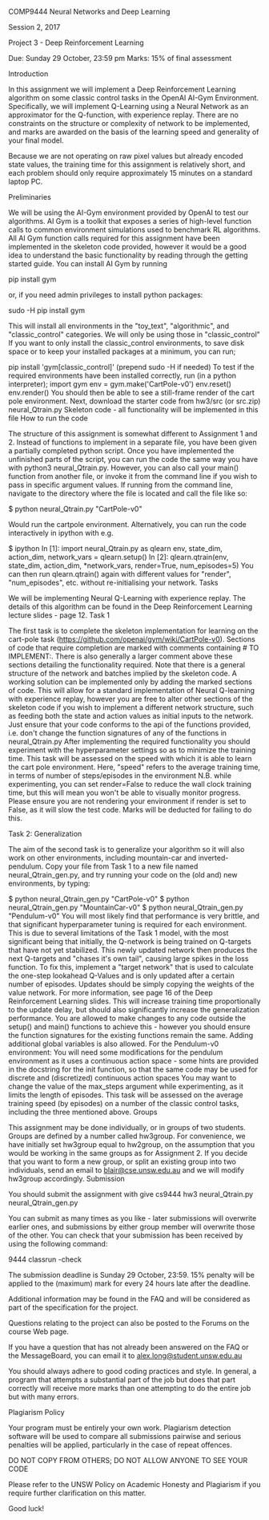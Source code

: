 COMP9444 Neural Networks and Deep Learning

Session 2, 2017

Project 3 - Deep Reinforcement Learning

Due: Sunday 29 October, 23:59 pm 
Marks: 15% of final assessment

Introduction

In this assignment we will implement a Deep Reinforcement Learning algorithm on some classic control tasks in the OpenAI AI-Gym Environment. Specifically, we will implement Q-Learning using a Neural Network as an approximator for the Q-function, with experience replay.
There are no constraints on the structure or complexity of network to be implemented, and marks are awarded on the basis of the learning speed and generality of your final model.

Because we are not operating on raw pixel values but already encoded state values, the training time for this assignment is relatively short, and each problem should only require approximately 15 minutes on a standard laptop PC.

Preliminaries

We will be using the AI-Gym environment provided by OpenAI to test our algorithms. AI Gym is a toolkit that exposes a series of high-level function calls to common environment simulations used to benchmark RL algorithms. All AI Gym function calls required for this assignment have been implemented in the skeleton code provided, however it would be a good idea to understand the basic functionality by reading through the getting started guide.
You can install AI Gym by running

pip install gym 

or, if you need admin privileges to install python packages: 

sudo -H pip install gym

This will install all environments in the "toy_text", "algorithmic", and "classic_control" categories. We will only be using those in "classic_control" If you want to only install the classic_control environments, to save disk space or to keep your installed packages at a minimum, you can run;

pip install 'gym[classic_control]' 
(prepend sudo -H if needed)
To test if the required environments have been installed correctly, run (in a python interpreter);
import gym
env = gym.make('CartPole-v0')
env.reset()
env.render()
You should then be able to see a still-frame render of the cart pole environment.
Next, download the starter code from hw3/src (or src.zip)
neural_Qtrain.py	Skeleton code - all functionality will be implemented in this file
How to run the code

The structure of this assignment is somewhat different to Assignment 1 and 2. Instead of functions to implement in a separate file, you have been given a partially completed python script.
Once you have implemented the unfinished parts of the script, you can run the code the same way you have with python3 neural_Qtrain.py. However, you can also call your main() function from another file, or invoke it from the command line if you wish to pass in specific argument values.
If running from the command line, navigate to the directory where the file is located and call the file like so:

$ python neural_Qtrain.py "CartPole-v0"

Would run the cartpole environment.
Alternatively, you can run the code interactively in ipython with e.g.

$ ipython
    In [1]: import neural_Qtrain.py as qlearn
    env, state_dim, action_dim, network_vars = qlearn.setup()
    In [2]: qlearn.qtrain(env, state_dim, action_dim, *network_vars, render=True, num_episodes=5)
You can then run qlearn.qtrain() again with different values for "render", "num_episodes", etc. without re-initialising your network.
Tasks

We will be implementing Neural Q-Learning with experience replay. The details of this algorithm can be found in the Deep Reinforcement Learning lecture slides - page 12.
Task 1

The first task is to complete the skeleton implementation for learning on the cart-pole task (https://github.com/openai/gym/wiki/CartPole-v0). Sections of code that require completion are marked with comments containing # TO IMPLEMENT:. There is also generally a larger comment above these sections detailing the functionality required.
Note that there is a general structure of the network and batches implied by the skeleton code. A working solution can be implemented only by adding the marked sections of code. This will allow for a standard implementation of Neural Q-learning with experience replay, however you are free to alter other sections of the skeleton code if you wish to implement a different network structure, such as feeding both the state and action values as initial inputs to the network. Just ensure that your code conforms to the api of the functions provided, i.e. don't change the function signatures of any of the functions in neural_Qtrain.py
After implementing the required functionality you should experiment with the hyperparameter settings so as to minimize the training time.
This task will be assessed on the speed with which it is able to learn the cart pole environment. Here, "speed" refers to the average training time, in terms of number of steps/episodes in the environment
N.B. while experimenting, you can set render=False to reduce the wall clock training time, but this will mean you won't be able to visually monitor progress. Please ensure you are not rendering your environment if render is set to False, as it will slow the test code. Marks will be deducted for failing to do this.

Task 2: Generalization

The aim of the second task is to generalize your algorithm so it will also work on other environments, including mountain-car and inverted-pendulum.
Copy your file from Task 1 to a new file named neural_Qtrain_gen.py, and try running your code on the (old and) new environments, by typing:

   $ python neural_Qtrain_gen.py "CartPole-v0"
   $ python neural_Qtrain_gen.py "MountainCar-v0"
   $ python neural_Qtrain_gen.py "Pendulum-v0"
You will most likely find that performance is very brittle, and that significant hyperparameter tuning is required for each environment. This is due to several limitations of the Task 1 model, with the most significant being that initially, the Q-network is being trained on Q-targets that have not yet stabilized. This newly updated network then produces the next Q-targets and "chases it's own tail", causing large spikes in the loss function.
To fix this, implement a "target network" that is used to calculate the one-step lookahead Q-Values and is only updated after a certain number of episodes. Updates should be simply copying the weights of the value network. For more information, see page 16 of the Deep Reinforcement Learning slides. This will increase training time proportionally to the update delay, but should also significantly increase the generalization performance.
You are allowed to make changes to any code outside the setup() and main() functions to achieve this - however you should ensure the function signatures for the existing functions remain the same. Adding additional global variables is also allowed.
For the Pendulum-v0 environment:
You will need some modifications for the pendulum environment as it uses a continuous action space - some hints are provided in the docstring for the init function, so that the same code may be used for discrete and (discretized) continuous action spaces
You may want to change the value of the max_steps argument while experimenting, as it limits the length of episodes.
This task will be assessed on the average training speed (by episodes) on a number of the classic control tasks, including the three mentioned above.
Groups

This assignment may be done individually, or in groups of two students. Groups are defined by a number called hw3group. For convenience, we have initially set hw3group equal to hw2group, on the assumption that you would be working in the same groups as for Assignment 2. If you decide that you want to form a new group, or split an existing group into two individuals, send an email to blair@cse.unsw.edu.au and we will modify hw3group accordingly.
Submission

You should submit the assignment with
give cs9444 hw3 neural_Qtrain.py neural_Qtrain_gen.py

You can submit as many times as you like - later submissions will overwrite earlier ones, and submissions by either group member will overwrite those of the other. You can check that your submission has been received by using the following command:

9444 classrun -check

The submission deadline is Sunday 29 October, 23:59.
15% penalty will be applied to the (maximum) mark for every 24 hours late after the deadline.

Additional information may be found in the FAQ and will be considered as part of the specification for the project.

Questions relating to the project can also be posted to the Forums on the course Web page.

If you have a question that has not already been answered on the FAQ or the MessageBoard, you can email it to alex.long@student.unsw.edu.au

You should always adhere to good coding practices and style. In general, a program that attempts a substantial part of the job but does that part correctly will receive more marks than one attempting to do the entire job but with many errors.

Plagiarism Policy

Your program must be entirely your own work. Plagiarism detection software will be used to compare all submissions pairwise and serious penalties will be applied, particularly in the case of repeat offences.

DO NOT COPY FROM OTHERS; DO NOT ALLOW ANYONE TO SEE YOUR CODE

Please refer to the UNSW Policy on Academic Honesty and Plagiarism if you require further clarification on this matter.

Good luck! 

